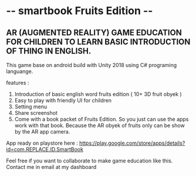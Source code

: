 -- smartbook Fruits Edition --
==============================

AR (AUGMENTED REALITY) GAME EDUCATION FOR CHILDREN TO LEARN BASIC INTRODUCTION OF THING IN ENGLISH. 
----------------------------------------------------------------
This game base on android build with Unity 2018 using C# programing languange.

features :
1. Introduction of basic english word fruits edition ( 10+ 3D fruit obyek )
2. Easy to play with friendly UI for children
3. Setting menu
4. Share screenshot
5. Come with a book packet of Fruits Edition. So you just can use the apps work with that book.
   Because the AR obyek of fruits only can be show by the AR app camera.

App ready on playstore here :
https://play.google.com/store/apps/details?id=com.REPLACE.ID.SmartBook


Feel free if you want to collaborate to make game education like this.
Contact me in email at my dashboard

